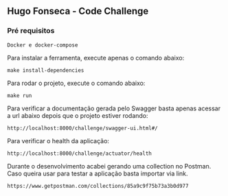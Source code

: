 ## Hugo Fonseca - Code Challenge

### Pré requisitos

```
Docker e docker-compose
```

Para instalar a ferramenta, execute apenas o comando abaixo:  

```
make install-dependencies
```

Para rodar o projeto, execute o comando abaixo: 

```
make run
```

Para verificar a documentação gerada pelo Swagger basta apenas acessar a url
abaixo depois que o projeto estiver rodando: 

```
http://localhost:8000/challenge/swagger-ui.html#/
```

Para verificar o health da aplicação:

```
http://localhost:8000/challenge/actuator/health
```

Durante o desenvolvimento acabei gerando uma collection no Postman. Caso queira
usar para testar a aplicação basta importar via link. 

```
https://www.getpostman.com/collections/85a9c9f75b73a3b0d977
```



